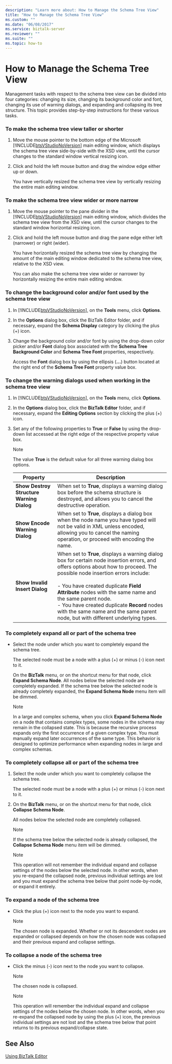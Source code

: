 ```yaml
---
description: "Learn more about: How to Manage the Schema Tree View"
title: "How to Manage the Schema Tree View"
ms.custom: ""
ms.date: "06/08/2017"
ms.service: biztalk-server
ms.reviewer: ""
ms.suite: ""
ms.topic: how-to
---
```

# How to Manage the Schema Tree View
Management tasks with respect to the schema tree view can be divided into four categories: changing its size, changing its background color and font, changing its use of warning dialogs, and expanding and collapsing its tree structure. This topic provides step-by-step instructions for these various tasks.  
  
### To make the schema tree view taller or shorter  
  
1. Move the mouse pointer to the bottom edge of the Microsoft [!INCLUDE[btsVStudioNoVersion](../includes/btsvstudionoversion-md.md)] main editing window, which displays the schema tree view side-by-side with the XSD view, until the cursor changes to the standard window vertical resizing icon.  
  
2. Click and hold the left mouse button and drag the window edge either up or down.  
  
    You have vertically resized the schema tree view by vertically resizing the entire main editing window.  
  
### To make the schema tree view wider or more narrow  
  
1. Move the mouse pointer to the pane divider in the [!INCLUDE[btsVStudioNoVersion](../includes/btsvstudionoversion-md.md)] main editing window, which divides the schema tree view from the XSD view, until the cursor changes to the standard window horizontal resizing icon.  
  
2. Click and hold the left mouse button and drag the pane edge either left (narrower) or right (wider).  
  
    You have horizontally resized the schema tree view by changing the amount of the main editing window dedicated to the schema tree view, relative to the XSD view.  
  
    You can also make the schema tree view wider or narrower by horizontally resizing the entire main editing window.  
  
### To change the background color and/or font used by the schema tree view  
  
1. In [!INCLUDE[btsVStudioNoVersion](../includes/btsvstudionoversion-md.md)], on the **Tools** menu, click **Options**.  
  
2. In the **Options** dialog box, click the BizTalk Editor folder, and if necessary, expand the **Schema Display** category by clicking the plus (+) icon.  
  
3. Change the background color and/or font by using the drop-down color picker and/or **Font** dialog box associated with the **Schema Tree Background Color** and **Schema Tree Font** properties, respectively.  
  
    Access the **Font** dialog box by using the ellipsis (**…**) button located at the right end of the **Schema Tree Font** property value box.  
  
### To change the warning dialogs used when working in the schema tree view  
  
1. In [!INCLUDE[btsVStudioNoVersion](../includes/btsvstudionoversion-md.md)], on the **Tools** menu, click **Options**.  
  
2. In the **Options** dialog box, click the **BizTalk Editor** folder, and if necessary, expand the **Editing Options** section by clicking the plus (+) icon.  
  
3. Set any of the following properties to **True** or **False** by using the drop-down list accessed at the right edge of the respective property value box.  
  
   > [!NOTE]
   >  The value **True** is the default value for all three warning dialog box options.  
  
   |Property|Description|  
   |--------------|-----------------|  
   |**Show Destroy Structure Warning Dialog**|When set to **True**, displays a warning dialog box before the schema structure is destroyed, and allows you to cancel the destructive operation.|  
   |**Show Encode Warning Dialog**|When set to **True**, displays a dialog box when the node name you have typed will not be valid in XML unless encoded, allowing you to cancel the naming operation, or proceed with encoding the name.|  
   |**Show Invalid Insert Dialog**|When set to **True**, displays a warning dialog box for certain node insertion errors, and offers options about how to proceed. The possible node insertion errors include:<br /><br /> -   You have created duplicate **Field Attribute** nodes with the same name and the same parent node.<br />-   You have created duplicate **Record** nodes with the same name and the same parent node, but with different underlying types.|  
  
### To completely expand all or part of the schema tree  
  
-   Select the node under which you want to completely expand the schema tree.  
  
     The selected node must be a node with a plus (+) or minus (-) icon next to it.  
  
     On the **BizTalk** menu, or on the shortcut menu for that node, click **Expand Schema Node**. All nodes below the selected node are completely expanded. If the schema tree below the selected node is already completely expanded, the **Expand Schema Node** menu item will be dimmed.  
  
    > [!NOTE]
    >  In a large and complex schema, when you click **Expand Schema Node** on a node that contains complex types, some nodes in the schema may remain in the collapsed state. This is because the recursive process expands only the first occurrence of a given complex type. You must manually expand later occurrences of the same type. This behavior is designed to optimize performance when expanding nodes in large and complex schemas.  
  
### To completely collapse all or part of the schema tree  
  
1.  Select the node under which you want to completely collapse the schema tree.  
  
     The selected node must be a node with a plus (+) or minus (-) icon next to it.  
  
2.  On the **BizTalk** menu, or on the shortcut menu for that node, click **Collapse Schema Node**.  
  
     All nodes below the selected node are completely collapsed.  
  
    > [!NOTE]
    >  If the schema tree below the selected node is already collapsed, the **Collapse Schema Node** menu item will be dimmed.  
  
    > [!NOTE]
    >  This operation will not remember the individual expand and collapse settings of the nodes below the selected node. In other words, when you re-expand the collapsed node, previous individual settings are lost and you must expand the schema tree below that point node-by-node, or expand it entirely.  
  
### To expand a node of the schema tree  
  
-   Click the plus (+) icon next to the node you want to expand.  
  
    > [!NOTE]
    >  The chosen node is expanded. Whether or not its descendent nodes are expanded or collapsed depends on how the chosen node was collapsed and their previous expand and collapse settings.  
  
### To collapse a node of the schema tree  
  
-   Click the minus (-) icon next to the node you want to collapse.  
  
    > [!NOTE]
    >  The chosen node is collapsed.  
  
    > [!NOTE]
    >  This operation will remember the individual expand and collapse settings of the nodes below the chosen node. In other words, when you re-expand the collapsed node by using the plus (+) icon, the previous individual settings are not lost and the schema tree below that point returns to its previous expand/collapse state.  
  
## See Also  
 [Using BizTalk Editor](../core/using-biztalk-editor.md)
